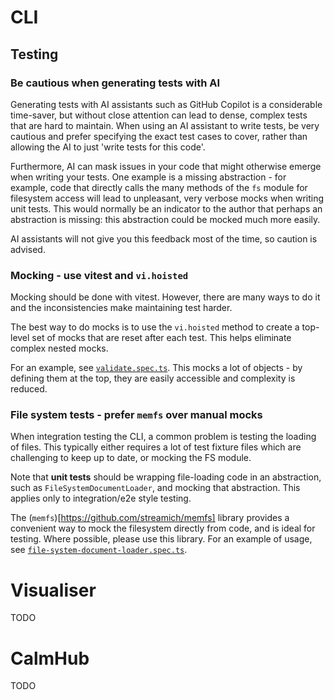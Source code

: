 # CLI

## Testing

### Be cautious when generating tests with AI

Generating tests with AI assistants such as GitHub Copilot is a considerable time-saver, but without close attention can lead to dense, complex tests that are hard to maintain. 
When using an AI assistant to write tests, be very cautious and prefer specifying the exact test cases to cover, rather than allowing the AI to just 'write tests for this code'.

Furthermore, AI can mask issues in your code that might otherwise emerge when writing your tests.
One example is a missing abstraction - for example, code that directly calls the many methods of the `fs` module for filesystem access will lead to unpleasant, very verbose mocks when writing unit tests. 
This would normally be an indicator to the author that perhaps an abstraction is missing: this abstraction could be mocked much more easily.

AI assistants will not give you this feedback most of the time, so caution is advised.

### Mocking - use vitest and `vi.hoisted`

Mocking should be done with vitest. 
However, there are many ways to do it and the inconsistencies make maintaining test harder.

The best way to do mocks is to use the `vi.hoisted` method to create a top-level set of mocks that are reset after each test.
This helps eliminate complex nested mocks.

For an example, see [`validate.spec.ts`](`cli/src/command-helpers/validate.spec.ts`). 
This mocks a lot of objects - by defining them at the top, they are easily accessible and complexity is reduced.

### File system tests - prefer `memfs` over manual mocks

When integration testing the CLI, a common problem is testing the loading of files.
This typically either requires a lot of test fixture files which are challenging to keep up to date, or mocking the FS module.

Note that **unit tests** should be wrapping file-loading code in an abstraction, such as `FileSystemDocumentLoader`, and mocking that abstraction. 
This applies only to integration/e2e style testing.

The (`memfs`)[https://github.com/streamich/memfs] library provides a convenient way to mock the filesystem directly from code, and is ideal for testing.
Where possible, please use this library.
For an example of usage, see [`file-system-document-loader.spec.ts`](shared/src/document-loader/file-system-document-loader.spec.ts).

# Visualiser

TODO

# CalmHub

TODO